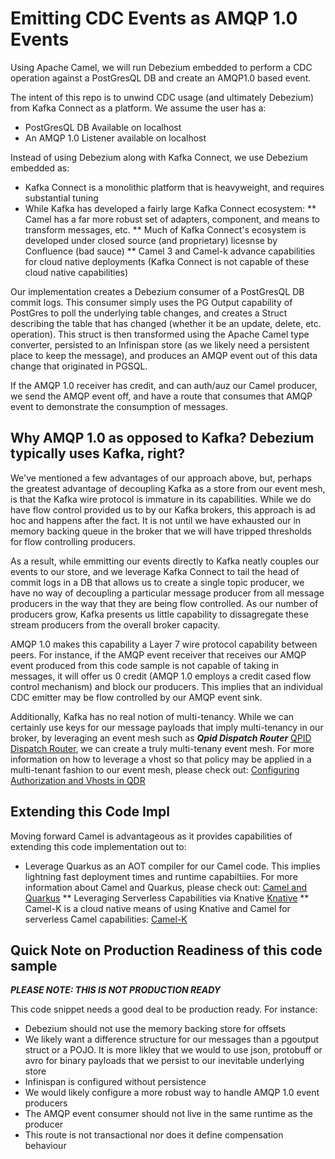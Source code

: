 # Emitting CDC Events as AMQP 1.0 Events 
Using Apache Camel, we will run Debezium embedded to perform a CDC operation against a PostGresQL DB and create an AMQP1.0 based event. 

The intent of this repo is to unwind CDC usage (and ultimately Debezium) from Kafka Connect as a platform. We assume the user has a: 
* PostGresQL DB Available on localhost
* An AMQP 1.0 Listener available on localhost 

Instead of using Debezium along with Kafka Connect, we use Debezium embedded as: 
* Kafka Connect is a monolithic platform that is heavyweight, and requires substantial tuning
* While Kafka has developed a fairly large Kafka Connect ecosystem: 
	** Camel has a far more robust set of adapters, component, and means to transform messages, etc. 
	** Much of Kafka Connect's ecosystem is developed under closed source (and proprietary) licesnse by Confluence (bad sauce)
	** Camel 3 and Camel-k advance capabilities for cloud native deployments (Kafka Connect is not capable of these cloud native capabilities) 
	
Our implementation creates a Debezium consumer of a PostGresQL DB commit logs. This consumer simply uses the PG Output capability of PostGres to poll the underlying table changes, and creates a Struct describing the table that has changed (whether it be an update, delete, etc. operation). This struct is then transformed using the Apache Camel type converter, persisted to an Infinispan store (as we likely need a persistent place to keep the message), and produces an AMQP event out of this data change that originated in PGSQL. 

If the AMQP 1.0 receiver has credit, and can auth/auz our Camel producer, we send the AMQP event off, and have a route that consumes that AMQP event to demonstrate the consumption of messages. 

## Why AMQP 1.0 as opposed to Kafka? Debezium typically uses Kafka, right? 
We've mentioned a few advantages of our approach above, but, perhaps the greatest advantage of decoupling Kafka as a store from our event mesh, is that the Kafka wire protocol is immature in its capabilities. While we do have flow control provided us to by our Kafka brokers, this approach is ad hoc and happens after the fact. It is not until we have exhausted our in memory backing queue in the broker that we will have tripped thresholds for flow controlling producers. 

As a result, while emmitting our events directly to Kafka neatly couples our events to our store, and we leverage Kafka Connect to tail the head of commit logs in a DB that allows us to create a single topic producer, we have no way of decoupling a particular message producer from all message producers in the way that they are being flow controlled. As our number of producers grow, Kafka presents us little capability to dissagregate these stream producers from the overall broker capacity. 
 
AMQP 1.0 makes this capability a Layer 7 wire protocol capability between peers. For instance, if the AMQP event receiver that receives our AMQP event produced from this code sample is not capable of taking in messages, it will offer us 0 credit (AMQP 1.0 employs a credit cased flow control mechanism) and block our producers. This implies that an individual CDC emitter may be flow controlled by our AMQP event sink. 

Additionally, Kafka has no real notion of multi-tenancy. While we can certainly use keys for our message payloads that imply multi-tenancy in our broker, by leveraging an event mesh such as ***Qpid Dispatch Router*** [QPID Dispatch Router](https://qpid.apache.org/components/dispatch-router/index.html), we can create a truly multi-tenany event mesh. For more information on how to leverage a vhost so that policy may be applied in a multi-tenant fashion to our event mesh, please check out: [Configuring Authorization and Vhosts in QDR](https://qpid.apache.org/releases/qpid-dispatch-1.11.0/user-guide/index.html#configuring-authorization-qdr)

## Extending this Code Impl 
Moving forward Camel is advantageous as it provides capabilities of extending this code implementation out to: 
* Leverage Quarkus as an AOT compiler for our Camel code. This implies lightning fast deployment times and runtime capabiltiies. For more information about Camel and Quarkus, please check out: [Camel and Quarkus](https://github.com/apache/camel-quarkus)
	** Leveraging Serverless Capabilities via Knative [Knative](https://knative.dev/)
	** Camel-K is a cloud native means of using Knative and Camel for serverless Camel capabilities: [Camel-K](https://github.com/apache/camel-k) 

## Quick Note on Production Readiness of this code sample 
***PLEASE NOTE: THIS IS NOT PRODUCTION READY*** 

This code snippet needs a good deal to be production ready. For instance:  
* Debezium should not use the memory backing store for offsets 
* We likely want a difference structure for our messages than a pgoutput struct or a POJO. It is more likley that we would to use json, protobuff or avro for binary payloads that we persist to our inevitable underlying store
* Infinispan is configured without persistence
* We would likely configure a more robust way to handle AMQP 1.0 event producers 
* The AMQP event consumer should not live in the same runtime as the producer 
* This route is not transactional nor does it define compensation behaviour
